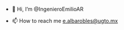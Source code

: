 - 👋 Hi, I’m @IngenieroEmilioAR

- 📫 How to reach me e.albarobles@ugto.mx

<!---
IngenieroEmilioAR/IngenieroEmilioAR is a ✨ special ✨ repository because its `README.md` (this file) appears on your GitHub profile.
You can click the Preview link to take a look at your changes.
--->
